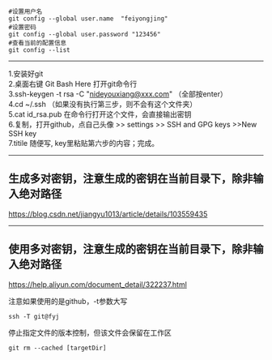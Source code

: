 ```shell
#设置用户名
git config --global user.name  "feiyongjing"  
#设置密码              
git config --global user.password "123456"    
#查看当前的配置信息              
git config --list                                           
```
 
---
1.安装好git  
2.桌面右键 Git Bash Here 打开git命令行  
3.ssh-keygen -t rsa -C "nideyouxiang@xxx.com"   （全部按enter）  
4.cd ~/.ssh   （如果没有执行第三步，则不会有这个文件夹）  
5.cat id_rsa.pub     在命令行打开这个文件，会直接输出密钥  
6.复制，打开github，点自己头像 >> settings >> SSH and GPG keys >>New SSH key  
7.titile 随便写, key里粘贴第六步的内容；完成。
***


## 生成多对密钥，注意生成的密钥在当前目录下，除非输入绝对路径

https://blog.csdn.net/jiangyu1013/article/details/103559435

 
***  
## 使用多对密钥，注意生成的密钥在当前目录下，除非输入绝对路径

https://help.aliyun.com/document_detail/322237.html

 

注意如果使用的是github，-t参数大写
~~~shell
ssh -T git@fyj
~~~

停止指定文件的版本控制，但该文件会保留在工作区      
~~~shell
git rm --cached [targetDir] 
~~~
 

 
